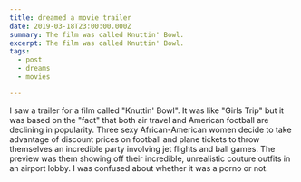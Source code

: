 ```yaml
---
title: dreamed a movie trailer
date: 2019-03-18T23:00:00.000Z
summary: The film was called Knuttin' Bowl.
excerpt: The film was called Knuttin' Bowl.
tags:
  - post
  - dreams
  - movies

---
```


I saw a trailer for a film called "Knuttin' Bowl". It was like "Girls Trip" but it was based on the "fact" that both air travel and American football are declining in popularity. Three sexy African-American women decide to take advantage of discount prices on football and plane tickets to throw themselves an incredible party involving jet flights and ball games. The preview was them showing off their incredible, unrealistic couture outfits in an airport lobby. I was confused about whether it was a porno or not.